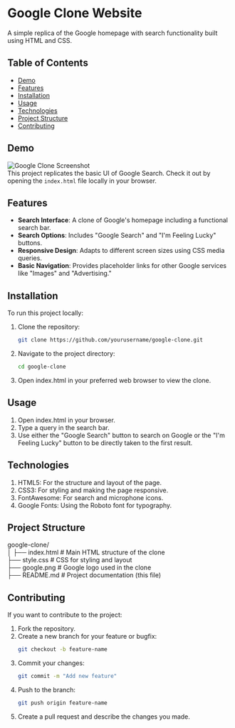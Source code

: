 # Google Clone Website

A simple replica of the Google homepage with search functionality built using HTML and CSS.

## Table of Contents

- [Demo](#demo)
- [Features](#features)
- [Installation](#installation)
- [Usage](#usage)
- [Technologies](#technologies)
- [Project Structure](#project-structure)
- [Contributing](#contributing)


## Demo

![Google Clone Screenshot](screenshot.png)  
This project replicates the basic UI of Google Search. Check it out by opening the `index.html` file locally in your browser.

## Features

- **Search Interface**: A clone of Google's homepage including a functional search bar.
- **Search Options**: Includes "Google Search" and "I'm Feeling Lucky" buttons.
- **Responsive Design**: Adapts to different screen sizes using CSS media queries.
- **Basic Navigation**: Provides placeholder links for other Google services like "Images" and "Advertising."

## Installation

To run this project locally:

1. Clone the repository:
   ```bash
   git clone https://github.com/yourusername/google-clone.git
2. Navigate to the project directory:
   ```bash
   cd google-clone
3. Open index.html in your preferred web browser to view the clone.

## Usage
1. Open index.html in your browser.
2. Type a query in the search bar.
3. Use either the "Google Search" button to search on Google or the "I'm Feeling Lucky" button to be directly taken to the first result.

## Technologies
1. HTML5: For the structure and layout of the page.
2. CSS3: For styling and making the page responsive.
3. FontAwesome: For search and microphone icons.
4. Google Fonts: Using the Roboto font for typography.

## Project Structure

google-clone/ <br/>
│
├── index.html          # Main HTML structure of the clone <br/>
├── style.css           # CSS for styling and layout <br/>
├── google.png          # Google logo used in the clone <br/>
├── README.md           # Project documentation (this file) <br/>

## Contributing

If you want to contribute to the project:

1. Fork the repository.
2. Create a new branch for your feature or bugfix:
   ```bash
   git checkout -b feature-name
3. Commit your changes:
   ```bash
   git commit -m "Add new feature"
4. Push to the branch:
   ```bash
   git push origin feature-name
5. Create a pull request and describe the changes you made.

